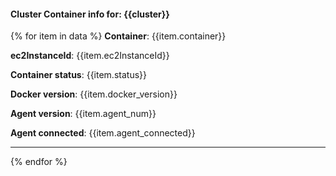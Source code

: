 #### Cluster Container info for: {{cluster}}
{% for item in data %}
**Container**: {{item.container}}

**ec2InstanceId**: {{item.ec2InstanceId}}

**Container status**: {{item.status}}

**Docker version**: {{item.docker_version}}

**Agent version**: {{item.agent_num}}

**Agent connected**: {{item.agent_connected}}

  -----
{% endfor %}